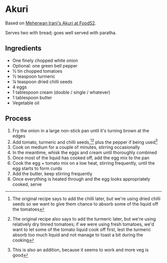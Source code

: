 Akuri
=====

Based on [Meherwan Irani's Akuri at Food52](https://food52.com/recipes/86055-meherwan-irani-akuri-parsi-scrambled-eggs-recipe).

Serves two with bread; goes well served with paratha.

Ingredients
-----------

-   One finely chopped white onion
-   Optional: one green bell pepper
-   ½ tin chopped tomatoes
-   ½ teaspoon turmeric
-   ¼ teaspoon dried chilli seeds
-   4 eggs
-   1 tablespoon cream (double / single / whatever)
-   1 tablespoon butter
-   Vegetable oil

Process
-------

1.  Fry the onion in a large non-stick pan until it's turning brown at the edges
2.  Add tomato, turmeric and chilli seeds,[^1][^2] plus the pepper if being used[^3]
3.  Cook on medium for a couple of minutes, stirring occasionally
4.  In the meantime, whisk the eggs and cream until thoroughly combined
5.  Once most of the liquid has cooked off, add the egg mix to the pan
6.  Cook the egg + tomato mix on a low heat, stirring frequently, until the egg starts to form curds
7.  Add the butter, keep stirring frequently
8.  Once everything is heated through and the egg looks appropriately cooked, serve

[^1]: The original recipe says to add the chilli later, but we're using dried chilli seeds so we want to give them chance to absorb some of the liquid off the tomatoes
[^2]: The original recipe also says to add the turmeric later, but we're using relatively dry tinned tomatoes; if we were using fresh tomatoes, we'd want to let some of the tomato liquid cook off first, lest the turmeric absorb too much liquid and not manage to toast a bit during the cooking
[^3]: This is also an addition, because it seems to work and more veg is good
